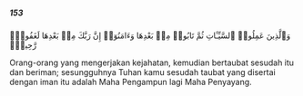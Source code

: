 ##### 153

<span class="ayah">وَٱلَّذِينَ عَمِلُوا۟ ٱلسَّيِّـَٔاتِ ثُمَّ تَابُوا۟ مِنۢ بَعْدِهَا وَءَامَنُوٓا۟ إِنَّ رَبَّكَ مِنۢ بَعْدِهَا لَغَفُورٌۭ رَّحِيمٌۭ</span>

<span class="ayah_translation">Orang-orang yang mengerjakan kejahatan, kemudian bertaubat sesudah itu dan beriman; sesungguhnya Tuhan kamu sesudah taubat yang disertai dengan iman itu adalah Maha Pengampun lagi Maha Penyayang.</span>
